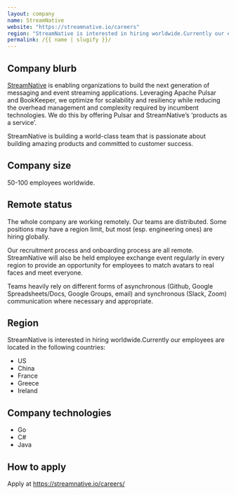 ```yaml
---
layout: company
name: StreamNative
website: "https://streamnative.io/careers"
region: "StreamNative is interested in hiring worldwide.Currently our employees are located in the following countries:"
permalink: /{{ name | slugify }}/
---
```


## Company blurb

[StreamNative](https://streamnative.io/) is enabling organizations to build the next generation of messaging and event streaming applications. Leveraging Apache Pulsar and BookKeeper, we optimize for scalability and resiliency while reducing the overhead management and complexity required by incumbent technologies. We do this by offering Pulsar and StreamNative’s ‘products as a service’. 

StreamNative is building a world-class team that is passionate about building amazing products and committed to customer success.


## Company size

50-100 employees worldwide.

## Remote status

The whole company are working remotely. Our teams are distributed. Some positions may have a region limit, but most (esp. engineering ones) are hiring globally.

Our recruitment process and onboarding process are all remote. StreamNative will also be held employee exchange event regularly in every region to provide an opportunity for employees to match avatars to real faces and meet everyone.

Teams heavily rely on different forms of asynchronous (Github, Google Spreadsheets/Docs, Google Groups, email) and synchronous (Slack, Zoom) communication where necessary and appropriate.

## Region

StreamNative is interested in hiring worldwide.Currently our employees are located in the following countries:

* US
* China
* France
* Greece
* Ireland

## Company technologies

* Go
* C#
* Java

## How to apply

Apply at https://streamnative.io/careers/